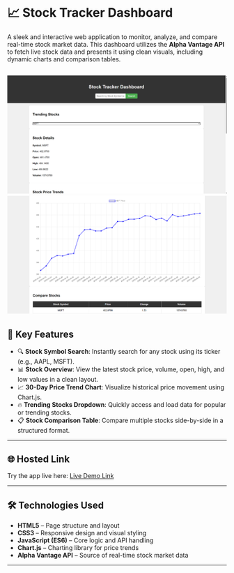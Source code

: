 # 📈 Stock Tracker Dashboard

A sleek and interactive web application to monitor, analyze, and compare real-time stock market data. This dashboard utilizes the **Alpha Vantage API** to fetch live stock data and presents it using clean visuals, including dynamic charts and comparison tables.

![Stock Tracker](cover1.png)
![Stock Tracker2](cover2.png)  
---

## 🚀 Key Features

- 🔍 **Stock Symbol Search**: Instantly search for any stock using its ticker (e.g., AAPL, MSFT).
- 📊 **Stock Overview**: View the latest stock price, volume, open, high, and low values in a clean layout.
- 📈 **30-Day Price Trend Chart**: Visualize historical price movement using Chart.js.
- 🔥 **Trending Stocks Dropdown**: Quickly access and load data for popular or trending stocks.
- 📋 **Stock Comparison Table**: Compare multiple stocks side-by-side in a structured format.

---

## 🌐 Hosted Link

Try the app live here: [Live Demo Link](https://stock-tacker-js.vercel.app/)  

---

## 🛠️ Technologies Used

- **HTML5** – Page structure and layout  
- **CSS3** – Responsive design and visual styling  
- **JavaScript (ES6)** – Core logic and API handling  
- **Chart.js** – Charting library for price trends  
- **Alpha Vantage API** – Source of real-time stock market data

---